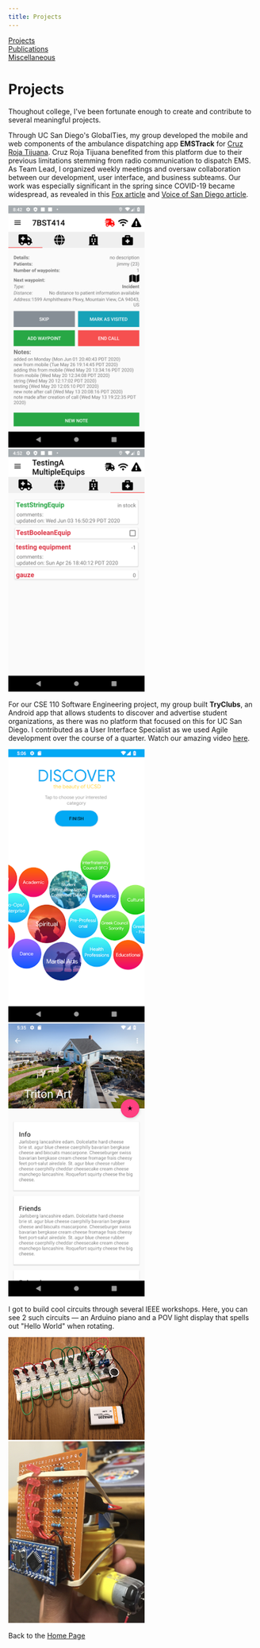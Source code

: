 ```yaml
---
title: Projects
---
```

[Projects](/projects.md)  
[Publications](../publications.md)  
[Miscellaneous](../miscellaneous.md)  


# Projects

Thoughout college, I've been fortunate enough to create and contribute to several meaningful projects.

Through UC San Diego's GlobalTies, my group developed the mobile and web components of the ambulance dispatching app **EMSTrack** for [Cruz Roja Tijuana](https://globalties.ucsd.edu/projects/cruz-roja-tijuana.html). Cruz Roja Tijuana benefited from this platform due to their previous limitations stemming from radio communication to dispatch EMS. As Team Lead, I organized weekly meetings and oversaw collaboration between our development, user interface, and business subteams. Our work was especially significant in the spring since COVID-19 became widespread, as revealed in this [Fox article](https://fox5sandiego.com/news/border-report/uc-san-diego-professors-students-create-app-to-improve-tijuanas-ambulance-service/) and [Voice of San Diego article](https://www.voiceofsandiego.org/topics/news/border-report-tech-is-making-better-use-of-tijuanas-ambulances/).

<img src="/projects/call_note.png" alt="EMSTrack Call Note" width="275"/>
<img src="/projects/equipment_tab.png" alt="EMSTrack Equipment Tab" width="275"/>
<!---
![EMSTrack Call Note](/projects/call_note.png)
![EMSTrack Equipment Tab](/projects/equipment_tab.png)
-->


For our CSE 110 Software Engineering project, my group built **TryClubs**, an Android app that allows students to discover and advertise student organizations, as there was no platform that focused on this for UC San Diego. I contributed as a User Interface Specialist as we used Agile development over the course of a quarter. Watch our amazing video [here](https://www.youtube.com/watch?v=-6ixENeMHvc&feature=youtu.be).

<img src="/projects/TryClubs_discover.png" alt="TryClubs Discover" width="275"/>
<img src="/projects/TryClubs_info.png" alt="TryClubs Info" width="275"/>
<!---
![TryClubs Discover](/projects/TryClubs_discover.png)
![TryClubs Info](/projects/TryClubs_info.png)
-->

I got to build cool circuits through several IEEE workshops. Here, you can see 2 such circuits — an Arduino piano and a POV light display that spells out "Hello World" when rotating.

<img src="/projects/arduino_piano.JPG" alt="Arduino Piano" width="275"/>
<img src="/projects/pov_light.JPG" alt="POV Light Display" width="275"/>


Back to the [Home Page](/)
